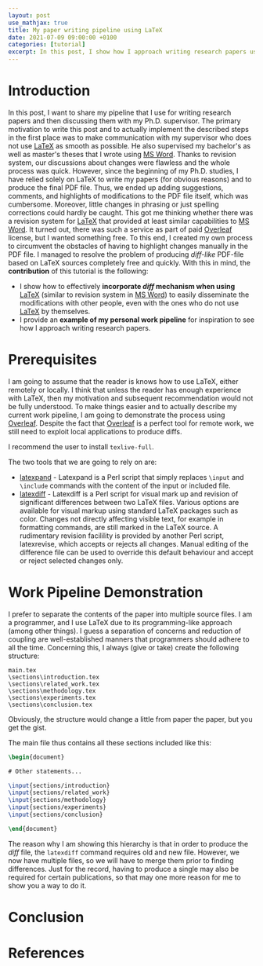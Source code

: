 ```yaml
---
layout: post
use_mathjax: true
title: My paper writing pipeline using LaTeX
date: 2021-07-09 09:00:00 +0100
categories: [tutorial]
excerpt: In this post, I show how I approach writing research papers using LaTeX.
---
```


# Introduction

In this post, I want to share my pipeline that I use for writing research papers and then discussing them with my Ph.D. supervisor. The primary motivation to write this post and to actually implement the described steps in the first place was to make communication with my supervisor who does not use [LaTeX](https://www.latex-project.org/) as smooth as possible. He also supervised my bachelor's as well as master's theses that I wrote using [MS Word](https://www.microsoft.com/sk-sk/microsoft-365/word). Thanks to revision system, our discussions about changes were flawless and the whole process was quick. However, since the beginning of my Ph.D. studies, I have relied solely on LaTeX to write my papers (for obvious reasons) and to produce the final PDF file. Thus, we ended up adding suggestions, comments, and highlights of modifications to the PDF file itself, which was cumbersome. Moreover, little changes in phrasing or just spelling corrections could hardly be caught. This got me thinking whether there was a revision system for [LaTeX](https://www.latex-project.org/) that provided at least similar capabilities to [MS Word](https://www.microsoft.com/sk-sk/microsoft-365/word). It turned out, there was such a service as part of paid [Overleaf](https://www.overleaf.com/) license, but I wanted something free. To this end, I created my own process to circumvent the obstacles of having to highlight changes manually in the PDF file. I managed to resolve the problem of producing *diff-like* PDF-file based on LaTeX sources completely free and quickly. With this in mind, the **contribution** of this tutorial is the following:
* I show how to effectively **incorporate *diff* mechanism when using** [LaTeX](https://www.latex-project.org/) (similar to revision system in [MS Word](https://www.microsoft.com/sk-sk/microsoft-365/word)) to easily disseminate the modifications with other people, even with the ones who do not use [LaTeX](https://www.latex-project.org/) by themselves.
* I provide an **example of my personal work pipeline** for inspiration to see how I approach writing research papers.

# Prerequisites

I am going to assume that the reader is knows how to use LaTeX, either remotely or locally. I think that unless the reader has enough experience with LaTeX, then my motivation and subsequent recommendation would not be fully understood. To make things easier and to actually describe my current work pipeline, I am going to demonstrate the process using [Overleaf](https://www.overleaf.com/). Despite the fact that [Overleaf](https://www.overleaf.com/) is a perfect tool for remote work, we still need to exploit local applications to produce diffs.

I recommend the user to install `texlive-full`.

The two tools that we are going to rely on are:

* [latexpand](https://www.ctan.org/pkg/latexpand) - Latexpand is a Perl script that simply replaces `\input` and `\include` commands with the content of the input or included file.
* [latexdiff](https://www.ctan.org/pkg/latexdiff) - Latexdiff is a Perl script for visual mark up and revision of significant differences between two LaTeX files. Various options are available for visual markup using standard LaTeX packages such as color. Changes not directly affecting visible text, for example in formatting commands, are still marked in the LaTeX source. A rudimentary revision facilility is provided by another Perl script, latexrevise, which accepts or rejects all changes. Manual editing of the difference file can be used to override this default behaviour and accept or reject selected changes only. 

# Work Pipeline Demonstration

I prefer to separate the contents of the paper into multiple source files. I am a programmer, and I use LaTeX due to its programming-like approach (among other things). I guess a separation of concerns and reduction of coupling are well-established manners that programmers should adhere to all the time. Concerning this, I always (give or take) create the following structure:

```
main.tex
\sections\introduction.tex
\sections\related_work.tex
\sections\methodology.tex
\sections\experiments.tex
\sections\conclusion.tex
```

Obviously, the structure would change a little from paper the paper, but you get the gist.

The main file thus contains all these sections included like this:

```latex
\begin{document}

# Other statements...

\input{sections/introduction}
\input{sections/related_work}
\input{sections/methodology}
\input{sections/experiments}
\input{sections/conclusion}

\end{document}
```

The reason why I am showing this hierarchy is that in order to produce the *diff* file, the `latexdiff` command requires old and new file. However, we now have multiple files, so we will have to merge them prior to finding differences. Just for the record, having to produce a single may also be required for certain publications, so that may one more reason for me to show you a way to do it.

# Conclusion

# References
